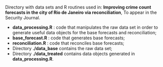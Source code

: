 Directory with data sets and R routines used in: **Improving crime count forecasts in the city of Rio de Janeiro via reconciliation**, To appear in the Security Journal.

- **data_processing.R** : code that manipulates the raw data set in order to generate useful data objects for the base forecasts and reconciliation;
- **base_forecast.R** : code that generates base forecasts;
- **reconciliation.R** : code that reconciles base forecasts;
- Directory **./data_base** contains the raw data set;
- Directory **./data_treated** contains data objects generated in **data_processing.R**.

